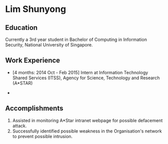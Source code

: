 # Lim Shunyong

## Education
Currently a 3rd year student in Bachelor of Computing in Information Security, National University of Singapore.


## Work Experience

* [4 months: 2014 Oct - Feb 2015] Intern at Information Technology Shared Services (ITSS), Agency for Science, Technology and Research (A*STAR)

* 

## Accomplishments

1. Assisted in monitoring A*Star intranet webpage for possible defacement attack.
2. Successfully identified possible weakness in the Organisation's network to prevent possible intrusion.
